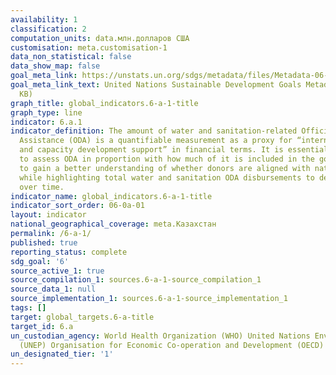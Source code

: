 ```yaml
---
availability: 1
classification: 2
computation_units: data.млн.долларов США
customisation: meta.customisation-1
data_non_statistical: false
data_show_map: false
goal_meta_link: https://unstats.un.org/sdgs/metadata/files/Metadata-06-0A-01.pdf
goal_meta_link_text: United Nations Sustainable Development Goals Metadata (PDF 398
  KB)
graph_title: global_indicators.6-a-1-title
graph_type: line
indicator: 6.a.1
indicator_definition: The amount of water and sanitation-related Official Development
  Assistance (ODA) is a quantifiable measurement as a proxy for “international cooperation
  and capacity development support” in financial terms. It is essential to be able
  to assess ODA in proportion with how much of it is included in the government budget
  to gain a better understanding of whether donors are aligned with national governments
  while highlighting total water and sanitation ODA disbursements to developing countries
  over time.
indicator_name: global_indicators.6-a-1-title
indicator_sort_order: 06-0a-01
layout: indicator
national_geographical_coverage: meta.Казахстан
permalink: /6-a-1/
published: true
reporting_status: complete
sdg_goal: '6'
source_active_1: true
source_compilation_1: sources.6-a-1-source_compilation_1
source_data_1: null
source_implementation_1: sources.6-a-1-source_implementation_1
tags: []
target: global_targets.6-a-title
target_id: 6.a
un_custodian_agency: World Health Organization (WHO) United Nations Environment Programme
  (UNEP) Organisation for Economic Co-operation and Development (OECD)
un_designated_tier: '1'
---
```

